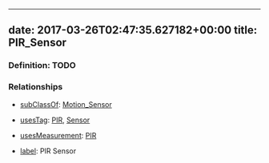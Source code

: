 
---
date: 2017-03-26T02:47:35.627182+00:00
title: PIR_Sensor
---
### Definition: TODO

### Relationships

* [subClassOf](http://www.w3.org/2000/01/rdf-schema#subClassOf): [Motion_Sensor](https://brickschema.org/schema/1.0/Brick#Motion_Sensor)

* [usesTag](https://brickschema.org/schema/1.0/BrickFrame#usesTag): [PIR](https://brickschema.org/schema/1.0/BrickTag#PIR), [Sensor](https://brickschema.org/schema/1.0/BrickTag#Sensor)

* [usesMeasurement](https://brickschema.org/schema/1.0/BrickFrame#usesMeasurement): [PIR](https://brickschema.org/schema/1.0/Brick#PIR)

* [label](http://www.w3.org/2000/01/rdf-schema#label): PIR Sensor
